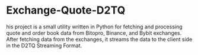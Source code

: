 # Exchange-Quote-D2TQ
his project is a small utility written in Python for fetching and processing quote and order book data from Bitopro, Binance, and Bybit exchanges. After fetching data from the exchanges, it streams the data to the client side in the D2TQ Streaming Format.
